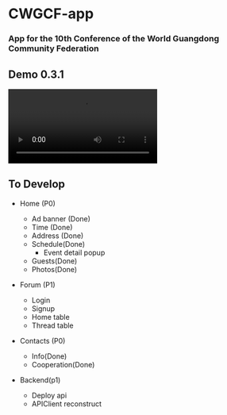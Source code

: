 #  CWGCF-app

### App for the 10th Conference of the World Guangdong Community Federation

## Demo 0.3.1

![](/demos/demo_0.3.1.mp4)

## To Develop

- Home (P0)
    - Ad banner (Done)
    - Time (Done)
    - Address (Done)
    - Schedule(Done)
        - Event detail popup
    - Guests(Done)
    - Photos(Done)
- Forum (P1)
    - Login
    - Signup
    - Home table
    - Thread table
- Contacts (P0)
    - Info(Done)
    - Cooperation(Done)
    
- Backend(p1)
    - Deploy api
    - APIClient reconstruct

